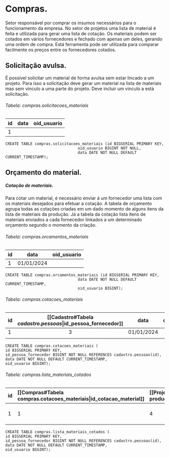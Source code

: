 # Compras.
Setor responsável por comprar os insumos necessários para o funcionamento da empresa. No setor de projetos uma lista de material é feita e utilizada para gerar uma lista de cotação. Os materiais podem ser cotados em vários fornecedores e fechado com apenas um deles, gerando uma ordem de compra. Está ferramenta pode ser utilizada para comparar facilmente os preços entre os fornecedores cotados.
## Solicitação avulsa.
É possível solicitar um material de forma avulsa sem estar lincado a um projeto. Para isso a solicitação deve gerar um material na lista de materiais mas sem vinculo a uma parte do projeto. Deve incluir um vinculo a está solicitação.
###### Tabela: compras.solicitacoes_materiais
| id | data | oid_usuario |
| :--- | :--: | ---- |
| 1 |  |  |
```
CREATE TABLE compras.solicitacoes_materiais (id BIGSERIAL PRIMARY KEY,   
                                oid_usuario BIGINT NOT NULL, 
                                data DATE NOT NULL DEFAULT CURRENT_TIMESTAMP);
```

## Orçamento do material.

##### Cotação de materiais.
Para cotar um material, é necessário enviar á um fornecedor uma lista com os materiais desejados para efetuar a cotação. A tabela de orçamento agrupa todas as cotações criadas em um dado momento de alguns itens da lista de materiais da produção. Já a tabela da cotação lista itens de materiais enviados a cada fornecedor linkados a um determinado orçamento segundo o momento da criação.
###### Tabela: compras.orcamentos_materiais
| id | data | oid_usuario |
| :--- | :--: | ---- |
| 1 | 01/01/2024 |  |

```
CREATE TABLE compras.orcamentos_materiais (id BIGSERIAL PRIMARY KEY,
                                data DATE NOT NULL DEFAULT CURRENT_TIMESTAMP,
                                oid_usuario BIGINT);
```
###### Tabela: compras.cotacoes_materiais
| id | [[Cadastro#Tabela *cadastro.pessoas*\|id_pessoa_fornecedor]] | data | oid_usuario |
| :--- | :--: | :--: | ---- |
| 1 | 3 | 01/01/2024 |  |
|  |  |  |  |
```
CREATE TABLE compras.cotacoes_materiais (
id BIGSERIAL PRIMARY KEY,
id_pessoa_fornecedor BIGINT NOT NULL REFERENCES cadastro.pessoas(id),
data DATE NOT NULL DEFAULT CURRENT_TIMESTAMP,
oid_usuario BIGINT);
```
###### Tabela: compras.lista_materiais_cotados
| id | [[Compras#Tabela compras.cotacoes_materiais\|id_cotacao_material]] | [[Projetos#Tabela producao.lista_materiais\|id_lista_materiais]] | codigo | descricao | unidade | quantidade | valor_unitario | valor_total | valor_icms | valor_ipi | aliquota_icms | aliquota_ipi |
| :--- | :--- | :--- | :--- | :--- | :--: | :--: | :--: | :--: | :--: | :--: | :--: | :--: |
| 1 | 1 | 4 | 7202-01-02 | SAE-1020 BLOCO 12,7x84x84mm | UN | 6 |  |  |  |  |  |  |
```
CREATE TABLE compras.lista_materiais_cotados (
id BIGSERIAL PRIMARY KEY,
id_pessoa_fornecedor BIGINT NOT NULL REFERENCES cadastro.pessoas(id),
data DATE NOT NULL DEFAULT CURRENT_TIMESTAMP,
oid_usuario BIGINT);
```
